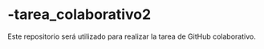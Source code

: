 # -tarea_colaborativo2
Este repositorio será utilizado para realizar la tarea de GitHub colaborativo.
